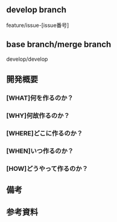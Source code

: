 ## develop branch
feature/issue-[issue番号]

## base branch/merge branch
develop/develop

## 開発概要
### [WHAT]何を作るのか？

### [WHY]何故作るのか？

### [WHERE]どこに作るのか？

### [WHEN]いつ作るのか？

### [HOW]どうやって作るのか？

## 備考

## 参考資料